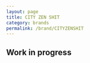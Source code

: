```yaml
---
layout: page
title: CITY ZEN SHIT
category: brands
permalink: /brand/CITYZENSHIT
---
```

## Work in progress
